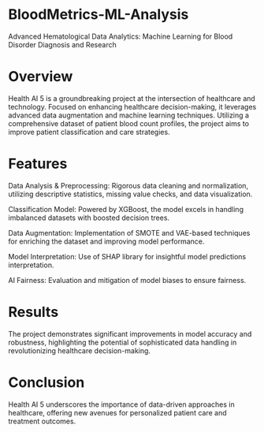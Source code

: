 # BloodMetrics-ML-Analysis
Advanced Hematological Data Analytics: Machine Learning for Blood Disorder Diagnosis and Research

# Overview
Health AI 5 is a groundbreaking project at the intersection of healthcare and technology. Focused on enhancing healthcare decision-making, it leverages advanced data augmentation and machine learning techniques. Utilizing a comprehensive dataset of patient blood count profiles, the project aims to improve patient classification and care strategies.

# Features
Data Analysis & Preprocessing: Rigorous data cleaning and normalization, utilizing descriptive statistics, missing value checks, and data visualization.

Classification Model: Powered by XGBoost, the model excels in handling imbalanced datasets with boosted decision trees.

Data Augmentation: Implementation of SMOTE and VAE-based techniques for enriching the dataset and improving model performance.

Model Interpretation: Use of SHAP library for insightful model predictions interpretation.

AI Fairness: Evaluation and mitigation of model biases to ensure fairness.

# Results
The project demonstrates significant improvements in model accuracy and robustness, highlighting the potential of sophisticated data handling in revolutionizing healthcare decision-making.

# Conclusion
Health AI 5 underscores the importance of data-driven approaches in healthcare, offering new avenues for personalized patient care and treatment outcomes.
